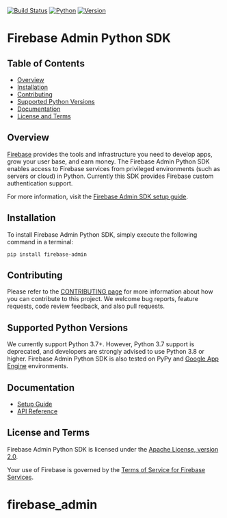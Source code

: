 [![Build Status](https://travis-ci.org/firebase/firebase-admin-python.svg?branch=master)](https://travis-ci.org/firebase/firebase-admin-python)
[![Python](https://img.shields.io/pypi/pyversions/firebase-admin.svg)](https://pypi.org/project/firebase-admin/)
[![Version](https://img.shields.io/pypi/v/firebase-admin.svg)](https://pypi.org/project/firebase-admin/)

# Firebase Admin Python SDK

## Table of Contents

 * [Overview](#overview)
 * [Installation](#installation)
 * [Contributing](#contributing)
 * [Supported Python Versions](#supported-python-versions)
 * [Documentation](#documentation)
 * [License and Terms](#license-and-terms)

## Overview

[Firebase](https://firebase.google.com) provides the tools and infrastructure
you need to develop apps, grow your user base, and earn money. The Firebase
Admin Python SDK enables access to Firebase services from privileged environments
(such as servers or cloud) in Python. Currently this SDK provides
Firebase custom authentication support.

For more information, visit the
[Firebase Admin SDK setup guide](https://firebase.google.com/docs/admin/setup/).


## Installation

To install Firebase Admin Python SDK, simply execute the following command
in a terminal:

```
pip install firebase-admin
```

## Contributing

Please refer to the [CONTRIBUTING page](./CONTRIBUTING.md) for more information
about how you can contribute to this project. We welcome bug reports, feature
requests, code review feedback, and also pull requests.


## Supported Python Versions

We currently support Python 3.7+. However, Python 3.7 support is deprecated,
and developers are strongly advised to use Python 3.8 or higher. Firebase
Admin Python SDK is also tested on PyPy and
[Google App Engine](https://cloud.google.com/appengine/) environments.


## Documentation

* [Setup Guide](https://firebase.google.com/docs/admin/setup/)
* [API Reference](https://firebase.google.com/docs/reference/admin/python/)


## License and Terms

Firebase Admin Python SDK is licensed under the
[Apache License, version 2.0](http://www.apache.org/licenses/LICENSE-2.0).

Your use of Firebase is governed by the
[Terms of Service for Firebase Services](https://firebase.google.com/terms/).
# firebase_admin
